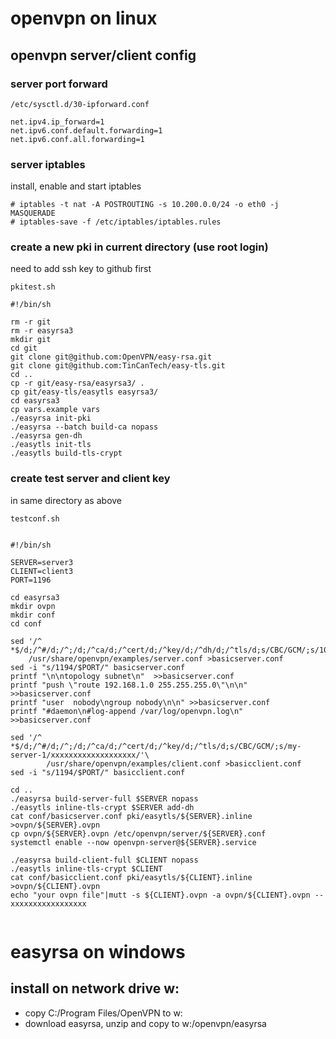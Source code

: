 
# openvpn on linux

## openvpn server/client config

### server port forward

```
/etc/sysctl.d/30-ipforward.conf

net.ipv4.ip_forward=1
net.ipv6.conf.default.forwarding=1
net.ipv6.conf.all.forwarding=1
```

### server iptables

install, enable and start iptables

```
# iptables -t nat -A POSTROUTING -s 10.200.0.0/24 -o eth0 -j MASQUERADE
# iptables-save -f /etc/iptables/iptables.rules
```


### create a new pki in current directory (use root login)

need to add ssh key to github first

```
pkitest.sh

#!/bin/sh

rm -r git
rm -r easyrsa3
mkdir git
cd git
git clone git@github.com:OpenVPN/easy-rsa.git
git clone git@github.com:TinCanTech/easy-tls.git
cd ..
cp -r git/easy-rsa/easyrsa3/ .
cp git/easy-tls/easytls easyrsa3/
cd easyrsa3
cp vars.example vars
./easyrsa init-pki
./easyrsa --batch build-ca nopass
./easyrsa gen-dh
./easytls init-tls
./easytls build-tls-crypt

```

### create test server and client key

in same directory as above

```
testconf.sh


#!/bin/sh

SERVER=server3
CLIENT=client3
PORT=1196

cd easyrsa3
mkdir ovpn
mkdir conf
cd conf

sed '/^ *$/d;/^#/d;/^;/d;/^ca/d;/^cert/d;/^key/d;/^dh/d;/^tls/d;s/CBC/GCM/;s/10\.8/10.200/'\
	/usr/share/openvpn/examples/server.conf >basicserver.conf
sed -i "s/1194/$PORT/" basicserver.conf
printf "\n\ntopology subnet\n"	>>basicserver.conf
printf "push \"route 192.168.1.0 255.255.255.0\"\n\n" >>basicserver.conf
printf "user  nobody\ngroup nobody\n\n" >>basicserver.conf
printf "#daemon\n#log-append /var/log/openvpn.log\n" >>basicserver.conf

sed '/^ *$/d;/^#/d;/^;/d;/^ca/d;/^cert/d;/^key/d;/^tls/d;s/CBC/GCM/;s/my-server-1/xxxxxxxxxxxxxxxxxxx/'\
       	/usr/share/openvpn/examples/client.conf >basicclient.conf
sed -i "s/1194/$PORT/" basicclient.conf

cd ..
./easyrsa build-server-full $SERVER nopass
./easytls inline-tls-crypt $SERVER add-dh
cat conf/basicserver.conf pki/easytls/${SERVER}.inline >ovpn/${SERVER}.ovpn
cp ovpn/${SERVER}.ovpn /etc/openvpn/server/${SERVER}.conf
systemctl enable --now openvpn-server@${SERVER}.service

./easyrsa build-client-full $CLIENT nopass
./easytls inline-tls-crypt $CLIENT
cat conf/basicclient.conf pki/easytls/${CLIENT}.inline >ovpn/${CLIENT}.ovpn
echo "your ovpn file"|mutt -s ${CLIENT}.ovpn -a ovpn/${CLIENT}.ovpn -- xxxxxxxxxxxxxxxxx


```

# easyrsa on windows

## install on network drive w:

* copy C:/Program Files/OpenVPN to w:  
* download easyrsa, unzip and copy to w:/openvpn/easyrsa

